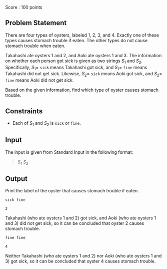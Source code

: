 Score : $100$ points

## Problem Statement

There are four types of oysters, labeled $1$, $2$, $3$, and $4$. Exactly one of these types causes stomach trouble if eaten. The other types do not cause stomach trouble when eaten.

Takahashi ate oysters $1$ and $2$, and Aoki ate oysters $1$ and $3$. The information on whether each person got sick is given as two strings $S_1$ and $S_2$. Specifically, $S_1 =$ `sick` means Takahashi got sick, and $S_1 =$ `fine` means Takahashi did not get sick. Likewise, $S_2 =$ `sick` means Aoki got sick, and $S_2 =$ `fine` means Aoki did not get sick.

Based on the given information, find which type of oyster causes stomach trouble.

## Constraints

- Each of $S_1$ and $S_2$ is `sick` or `fine`.

## Input

The input is given from Standard Input in the following format:

> $S_1$ $S_2$

## Output

Print the label of the oyster that causes stomach trouble if eaten.

```input1
sick fine
```

```output1
2
```

Takahashi (who ate oysters $1$ and $2$) got sick, and Aoki (who ate oysters $1$ and $3$) did not get sick, so it can be concluded that oyster $2$ causes stomach trouble.

```input2
fine fine
```

```output2
4
```

Neither Takahashi (who ate oysters $1$ and $2$) nor Aoki (who ate oysters $1$ and $3$) got sick, so it can be concluded that oyster $4$ causes stomach trouble.